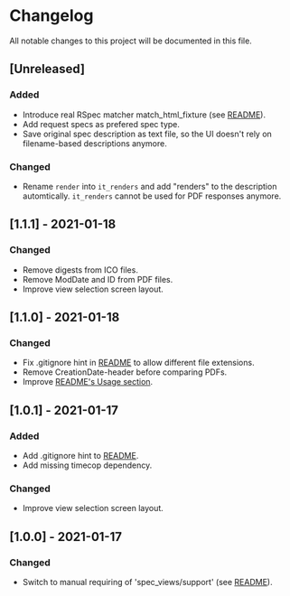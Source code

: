 # Changelog
All notable changes to this project will be documented in this file.

## [Unreleased]
### Added
- Introduce real RSpec matcher match_html_fixture (see [README](./README.md#installation)).
- Add request specs as prefered spec type.
- Save original spec description as text file, so the UI doesn't rely on filename-based descriptions anymore.

### Changed
- Rename `render` into `it_renders` and add "renders" to the description automtically. `it_renders` cannot be used for PDF responses anymore.

## [1.1.1] - 2021-01-18
### Changed
- Remove digests from ICO files.
- Remove ModDate and ID from PDF files.
- Improve view selection screen layout.

## [1.1.0] - 2021-01-18
### Changed
- Fix .gitignore hint in [README](./README.md#installation) to allow different file extensions.
- Remove CreationDate-header before comparing PDFs.
- Improve [README's Usage section](./README.md#usage).

## [1.0.1] - 2021-01-17
### Added
- Add .gitignore hint to [README](./README.md#installation).
- Add missing timecop dependency.

### Changed
- Improve view selection screen layout.

## [1.0.0] - 2021-01-17
### Changed
- Switch to manual requiring of 'spec_views/support' (see [README](./README.md#installation)).
